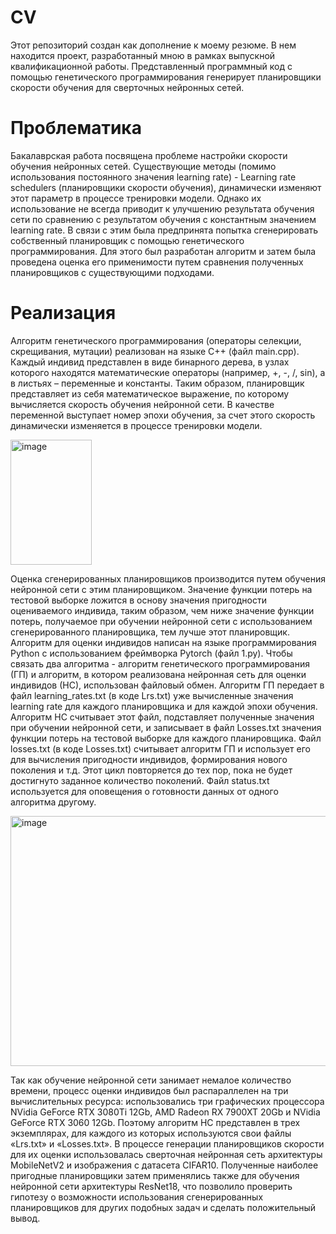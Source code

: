 # CV
Этот репозиторий создан как дополнение к моему резюме. В нем находится проект, разработанный мною в рамках выпускной квалификационной работы. Представленный программный код с помощью генетического программирования генерирует планировщики скорости обучения для сверточных нейронных сетей.
# Проблематика
Бакалаврская работа посвящена проблеме настройки скорости обучения нейронных сетей. Существующие методы (помимо использования постоянного значения learning rate) - Learning rate schedulers (планировщики скорости обучения), динамически изменяют этот параметр в процессе тренировки модели. Однако их использование не всегда приводит к улучшению результата обучения сети по сравнению с результатом обучения с константным значением learning rate. В связи с этим была предпринята попытка сгенерировать собственный планировщик с помощью генетического программирования. Для этого был разработан алгоритм и затем была проведена оценка его применимости путем сравнения полученных планировщиков с существующими подходами.
# Реализация
Алгоритм генетического программирования (операторы селекции, скрещивания, мутации) реализован на языке C++ (файл main.cpp). Каждый индивид представлен в виде бинарного дерева, в узлах которого находятся математические операторы (например, +, -, /, sin), а в листьях – переменные и константы. Таким образом, планировщик представляет из себя математическое выражение, по которому вычисляется скорость обучения нейронной сети. В качестве переменной выступает номер эпохи обучения, за счет этого скорость динамически изменяется в процессе тренировки модели. 
<p align="left"><img width="130" height="200" alt="image" src="https://github.com/user-attachments/assets/d928d189-5f82-4777-831f-99ed748b9a7f" /></p>
Оценка сгенерированных планировщиков производится путем обучения нейронной сети с этим планировщиком. Значение функции потерь на тестовой выборке ложится в основу значения пригодности оцениваемого индивида, таким образом, чем ниже значение функции потерь, получаемое при обучении нейронной сети с использованием сгенерированного планировщика, тем лучше этот планировщик. Алгоритм для оценки индивидов написан на языке программирования Python с использованием фреймворка Pytorch (файл 1.py). 
Чтобы связать два алгоритма - алгоритм генетического программирования (ГП) и алгоритм, в котором реализована нейронная сеть для оценки индивидов (НС), использован файловый обмен. Алгоритм ГП передает в файл learning_rates.txt (в коде Lrs.txt) уже вычисленные значения learning rate для каждого планировщика и для каждой эпохи обучения. Алгоритм НС считывает этот файл, подставляет полученные значения при обучении нейронной сети, и записывает в файл Losses.txt значения функции потерь на тестовой выборке для каждого планировщика. Файл losses.txt (в коде Losses.txt) считывает алгоритм ГП и использует его для вычисления пригодности индивидов, формирования нового поколения и т.д. Этот цикл повторяется до тех пор, пока не будет достигнуто заданное количество поколений. Файл status.txt используется для оповещения о готовности данных от одного алгоритма другому.
<p align="left"><img width="600" height="400" alt="image" src="https://github.com/user-attachments/assets/a6792fee-8de8-4a51-9d2d-9c838af0ffbf" /></p>
Так как обучение нейронной сети занимает немалое количество времени, процесс оценки индивидов был распараллелен на три вычислительных ресурса: использовались три графических процессора NVidia GeForce RTX 3080Ti 12Gb, AMD Radeon RX 7900XT 20Gb и NVidia GeForce RTX 3060 12Gb. Поэтому алгоритм НС представлен в трех экземплярах, для каждого из которых используются свои файлы «Lrs.txt» и «Losses.txt».
В процессе генерации планировщиков скорости для их оценки использовалась сверточная нейронная сеть архитектуры MobileNetV2 и изображения с датасета CIFAR10. Полученные наиболее пригодные планировщики затем применялись также для обучения нейронной сети архитектуры ResNet18, что позволило проверить гипотезу о возможности использования сгенерированных планировщиков для других подобных задач и сделать положительный вывод.

